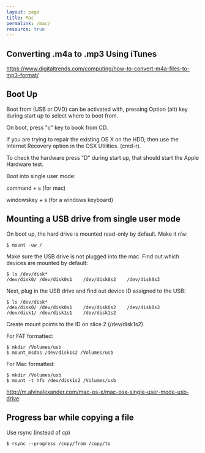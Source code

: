 ```yaml
---
layout: page
title: Mac
permalink: /mac/
resource: true
---
```


Converting .m4a to .mp3 Using iTunes
------------------------------------
https://www.digitaltrends.com/computing/how-to-convert-m4a-files-to-mp3-format/

Boot Up
-------

Boot from (USB or DVD) can be activated with, pressing Option (alt) key during start up to select where to boot from.

On boot, press "c" key to book from CD.

If you are trying to repair the existing OS X on the HDD, then use the Internet Recovery option in the OSX Utilities. (cmd-r).

To check the hardware press "D" during start up, that should start the Apple Hardware test.

Boot into single user mode:

command + s (for mac)

windowskey + s (for a windows keyboard)




Mounting a USB drive from single user mode
------------------------------------------

On boot up, the hard drive is mounted read-only by default. Make it r/w:

```
$ mount -uw /
```

Make sure the USB drive is not plugged into the mac. Find out which devices are mounted by default:

```
$ ls /dev/disk*
/dev/disk0/	/dev/disk0s1	/dev/disk0s2	/dev/disk0s3	
```

Next, plug in the USB drive and find out device ID assigned to the USB:

```
$ ls /dev/disk*
/dev/disk0/	/dev/disk0s1	/dev/disk0s2	/dev/disk0s3
/dev/disk1/	/dev/disk1s1	/dev/disk1s2
```

Create mount points to the ID on slice 2 (/dev/disk1s2).

For FAT formatted:

```
$ mkdir /Volumes/usb
$ mount_msdos /dev/disk1s2 /Volumes/usb
```

For Mac formatted:

```
$ mkdir /Volumes/usb
$ mount -t hfs /dev/disk1s2 /Volumes/usb
```

http://m.alvinalexander.com/mac-os-x/mac-osx-single-user-mode-usb-drive

 

Progress bar while copying a file
----------------------------------

Use rsync (instead of cp)

```
$ rsync --progress /copy/from /copy/to
```
